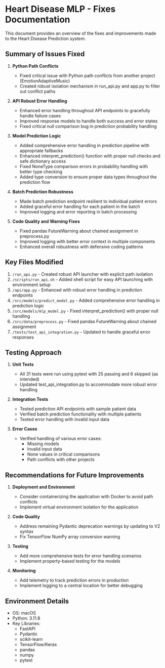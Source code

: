 # Heart Disease MLP - Fixes Documentation

This document provides an overview of the fixes and improvements made to the Heart Disease Prediction system.

## Summary of Issues Fixed

1. **Python Path Conflicts**
   - Fixed critical issue with Python path conflicts from another project (EmotionAdaptiveMusic)
   - Created robust isolation mechanism in run_api.py and app.py to filter out conflict paths

2. **API Robust Error Handling**
   - Enhanced error handling throughout API endpoints to gracefully handle failure cases
   - Improved response models to handle both success and error states
   - Fixed critical null comparison bug in prediction probability handling

3. **Model Prediction Logic**
   - Added comprehensive error handling in prediction pipeline with appropriate fallbacks
   - Enhanced interpret_prediction() function with proper null checks and safe dictionary access
   - Fixed NoneType comparison errors in probability handling with better type checking
   - Added type conversion to ensure proper data types throughout the prediction flow

4. **Batch Prediction Robustness**
   - Made batch prediction endpoint resilient to individual patient errors
   - Added graceful error handling for each patient in the batch
   - Improved logging and error reporting in batch processing

5. **Code Quality and Warning Fixes**
   - Fixed pandas FutureWarning about chained assignment in preprocess.py
   - Improved logging with better error context in multiple components
   - Enhanced overall robustness with defensive coding patterns

## Key Files Modified

1. `/run_api.py` - Created robust API launcher with explicit path isolation
2. `/scripts/run_api.sh` - Added shell script for easy API launching with environment setup
3. `/api/app.py` - Enhanced with robust error handling in prediction endpoints
4. `/src/models/predict_model.py` - Added comprehensive error handling in prediction logic
5. `/src/models/mlp_model.py` - Fixed interpret_prediction() with proper null handling
6. `/src/data/preprocess.py` - Fixed pandas FutureWarning about chained assignment
7. `/tests/test_api_integration.py` - Updated to handle graceful error responses

## Testing Approach

1. **Unit Tests**
   - All 31 tests were run using pytest with 25 passing and 6 skipped (as intended)
   - Updated test_api_integration.py to accommodate more robust error handling

2. **Integration Tests**
   - Tested prediction API endpoints with sample patient data
   - Verified batch prediction functionality with multiple patients
   - Tested error handling with invalid input data

3. **Error Cases**
   - Verified handling of various error cases:
     - Missing models
     - Invalid input data
     - None values in critical comparisons
     - Path conflicts with other projects

## Recommendations for Future Improvements

1. **Deployment and Environment**
   - Consider containerizing the application with Docker to avoid path conflicts
   - Implement virtual environment isolation for the application

2. **Code Quality**
   - Address remaining Pydantic deprecation warnings by updating to V2 syntax
   - Fix TensorFlow NumPy array conversion warning

3. **Testing**
   - Add more comprehensive tests for error handling scenarios
   - Implement property-based testing for the models

4. **Monitoring**
   - Add telemetry to track prediction errors in production
   - Implement logging to a central location for better debugging

## Environment Details

- OS: macOS
- Python: 3.11.8
- Key Libraries:
  - FastAPI
  - Pydantic
  - scikit-learn
  - TensorFlow/Keras
  - pandas
  - numpy
  - pytest
